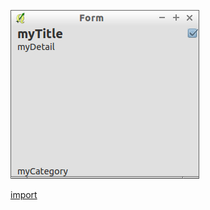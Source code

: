 ![](../images/QgsDetailedItemWidget-standalone.png)

[import](../gui/qgis-sample-QgsDetailedItemWidget.py)
